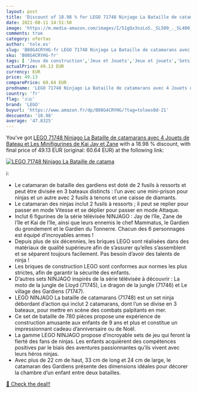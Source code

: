 ```yaml
---
layout: post
title: 'Discount of 18.98 % for LEGO 71748 Ninjago La Bataille de catama'
date: 2021-08-11 14:51:50
image: 'https://m.media-amazon.com/images/I/51gQx3nzLoS._SL500_._SL400_.jpg'
comments: true
category: ofertas
author: 'tole.es'
slug: 'B08G4CRYHG-fr LEGO 71748 Ninjago La Bataille de catamarans avec 4 Jouets...'
sku: 'B08G4CRYHG-fr'
tags: [ 'Jeux de construction','Jeux et Jouets','Jeux et jouets','Sets de jeux de construction','lego', ]
actualPrice: 49.13 EUR
currency: EUR
price: 49.13
comparePrice: 60.64 EUR
prodname: 'LEGO 71748 Ninjago La Bataille de catamarans avec 4 Jouets de Bateau et Les Minifigurines de Kai  Jay et Zane'
country: 'fr'
flag: '🇫🇷'
brand: 'LEGO'
buyurl: 'https://www.amazon.fr/dp/B08G4CRYHG/?tag=tolees0d-21'
descuento: '18.98'
average: '47.8325'
---
```


You've got [LEGO 71748 Ninjago La Bataille de catamarans avec 4 Jouets de Bateau et Les Minifigurines de Kai  Jay et Zane](https://www.amazon.fr/dp/B08G4CRYHG/?tag=tolees0d-21) with a  18.98 % discount, with final price of 49.13 EUR (original: 60.64 EUR) at the following link:

[![LEGO 71748 Ninjago La Bataille de catama](https://m.media-amazon.com/images/I/51gQx3nzLoS._SL500_._SL400_.jpg)](https://www.amazon.fr/dp/B08G4CRYHG/?tag=tolees0d-21)

ℹ️:

- Le catamaran de bataille des gardiens est doté de 2 fusils à ressorts et peut être divisée en 3 bateaux distincts : l’un avec une mini-prison pour ninjas et un autre avec 2 fusils à tenons et une caisse de diamants.
- Le catamaran des ninjas inclut 2 fusils à ressorts ; il peut se replier pour passer en mode Vitesse et se déplier pour passer en mode Attaque.
- Inclut 6 figurines de la série télévisée NINJAGO : Jay de l’île, Zane de l’île et Kai de l’île, ainsi que leurs ennemis le chef Mammatus, le Gardien du grondement et le Gardien du Tonnerre. Chacun des 6 personnages est équipé d’incroyables armes !
- Depuis plus de six décennies, les briques LEGO sont réalisées dans des matériaux de qualité supérieure afin de s’assurer qu’elles s’assemblent et se séparent toujours facilement. Pas besoin d’avoir des talents de ninja !
- Les briques de construction LEGO sont conformes aux normes les plus strictes, afin de garantir la sécurité des enfants.
- D’autres sets NINJAGO inspirés de la série télévisée à découvrir : La moto de la jungle de Lloyd (71745), Le dragon de la jungle (71746) et Le village des Gardiens (71747).
- LEGO NINJAGO La bataille de catamarans (71748) est un set ninja débordant d’action qui inclut 2 catamarans, dont l’un se divise en 3 bateaux, pour mettre en scène des combats palpitants en mer.
- Ce set de bataille de 780 pièces propose une expérience de construction amusante aux enfants de 9 ans et plus et constitue un impressionnant cadeau d’anniversaire ou de Noël.
- La gamme LEGO NINJAGO propose d’incroyable sets de jeu qui feront la fierté des fans de ninjas. Les enfants acquièrent des compétences positives par le biais des aventures passionnantes qu’ils vivent avec leurs héros ninjas.
- Avec plus de 22 cm de haut, 33 cm de long et 24 cm de large, le catamaran des Gardiens présente des dimensions idéales pour décorer la chambre d’un enfant entre deux batailles.

[🛒 Check the deal!!](https://www.amazon.fr/dp/B08G4CRYHG/?tag=tolees0d-21)

